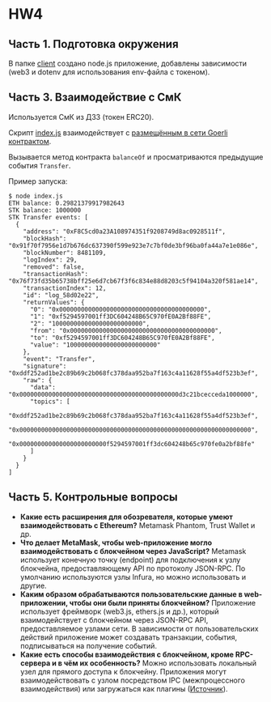 # HW4

## Часть 1. Подготовка окружения

В папке [client](client) создано node.js приложение, добавлены зависимости (web3 и dotenv для использования env-файла с токеном).

## Часть 3. Взаимодействие с СмК

Используется СмК из ДЗ3 (токен ERC20).

Скрипт [index.js](client/index.js) взаимодействует с [размещённым в сети Goerli контрактом](https://goerli.etherscan.io/address/0xf8c5cd0a23a108974351f9208749d8ac0928511f).

Вызывается метод контракта `balanceOf` и просматриваются предыдущие события `Transfer`.

Пример запуска:

```shell
$ node index.js
ETH balance: 0.29821379917982643
STK balance: 1000000
STK Transfer events: [
  {
    "address": "0xF8C5cd0a23A108974351f9208749d8ac0928511f",
    "blockHash": "0x91f70f7956e1d7b676dc637390f599e923e7c7bf0de3bf96ba0fa44a7e1e086e",
    "blockNumber": 8481109,
    "logIndex": 29,
    "removed": false,
    "transactionHash": "0x76f73fd35b65738bff25e6d7cb67f3f6c834e88d8203c5f94104a320f581ae14",
    "transactionIndex": 12,
    "id": "log_58d02e22",
    "returnValues": {
      "0": "0x0000000000000000000000000000000000000000",
      "1": "0xf5294597001ff3DC604248B65C970fE0A2Bf88FE",
      "2": "1000000000000000000000000",
      "from": "0x0000000000000000000000000000000000000000",
      "to": "0xf5294597001ff3DC604248B65C970fE0A2Bf88FE",
      "value": "1000000000000000000000000"
    },
    "event": "Transfer",
    "signature": "0xddf252ad1be2c89b69c2b068fc378daa952ba7f163c4a11628f55a4df523b3ef",
    "raw": {
      "data": "0x00000000000000000000000000000000000000000000d3c21bcecceda1000000",
      "topics": [
        "0xddf252ad1be2c89b69c2b068fc378daa952ba7f163c4a11628f55a4df523b3ef",
        "0x0000000000000000000000000000000000000000000000000000000000000000",
        "0x000000000000000000000000f5294597001ff3dc604248b65c970fe0a2bf88fe"
      ]
    }
  }
]
```

## Часть 5. Контрольные вопросы
- **Какие есть расширения для обозревателя, которые умеют взаимодействовать с Ethereum?** Metamask Phantom, Trust Wallet и др.
- **Что делает MetaMask, чтобы web-приложение могло взаимодействовать с блокчейном через JavaScript?**
  Metamask использует конечную точку (endpoint) для подключения к узлу блокчейна, предоставляющему API по протоколу JSON-RPC. По умолчанию используются узлы Infura, но можно использовать и другие.
- **Каким образом обрабатываются пользовательские данные в web-приложении, чтобы они были приняты блокчейном?**
  Приложение использует фреймворк (web3.js, ethers.js и др.), который взаимодействует с блокчейном через JSON-RPC API, предоставляемое узлами сети.
  В зависимости от пользовательских действий приложение может создавать транзакции, события, подписываться на получение событий.
- **Какие есть способы взаимодействия с блокчейном, кроме RPC-сервера и в чём их особенность?**
  Можно использовать локальный узел для прямого доступа к блокчейну. Приложения могут взаимодействовать с узлом посредством IPC (межпроцессного взаимодействия) или загружаться как плагины ([Источник](https://ethereum.org/en/developers/docs/nodes-and-clients/#benefits-to-you)).

